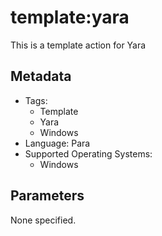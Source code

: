 <!-- region Generated -->
# template:yara

This is a template action for Yara

## Metadata

- Tags:
  - Template
  - Yara
  - Windows
- Language: Para
- Supported Operating Systems:
  - Windows

## Parameters

None specified.
<!-- endregion -->

